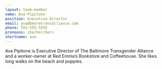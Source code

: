 ```yaml
---
layout: team-member
name: Ava Pipitone
position: Executive Director
email: ava@bmoretransalliance.com
phone: 555-555-5555
pronouns: she/her/hers
shortname: ava
---
```


Ava Pipitone is Executive Director of The Baltimore Transgender Alliance and a worker-owner at Red Emma’s Bookstore and Coffeehouse. She  likes long walks on the beach and puppies.
